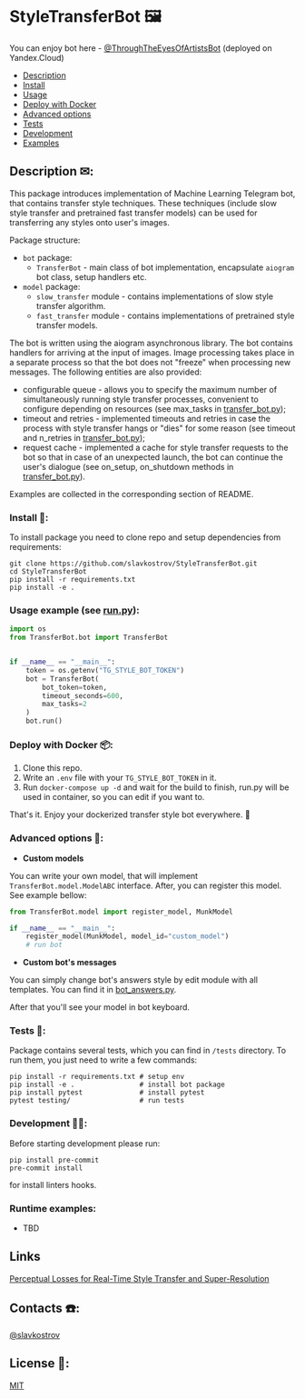 # StyleTransferBot 🖼️

You can enjoy bot here - [@ThroughTheEyesOfArtistsBot](https://t.me/ThroughTheEyesOfArtistsBot) (deployed on Yandex.Cloud)

* [Description](#description)
* [Install](#install)
* [Usage](#usage)
* [Deploy with Docker](#docker)
* [Advanced options](#advanced)
* [Tests](#tests)
* [Development](#dev)
* [Examples](#runtime)



<a name="description"><h2>Description ✉:</h2></a>

This package introduces implementation of Machine Learning Telegram bot, that contains transfer style techniques.
These techniques (include slow style transfer and pretrained fast transfer models) can be used for transferring any styles
onto user's images.

Package structure:
* `bot` package:
  * `TransferBot` - main class of bot implementation, encapsulate `aiogram` bot class, setup handlers etc.
* `model` package:
  * `slow_transfer` module - contains implementations of slow style transfer algorithm.
  * `fast_transfer` module - contains implementations of pretrained style transfer models.

The bot is written using the aiogram asynchronous library.
The bot contains handlers for arriving at the input of images.
Image processing takes place in a separate process so that the bot does not "freeze" when processing new messages.
The following entities are also provided:
- configurable queue - allows you to specify the maximum number of simultaneously running style transfer processes,
convenient to configure depending on resources (see max_tasks in [transfer_bot.py](TranferBot/bot/transfer_bot.py));
- timeout and retries - implemented timeouts and retries in case
the process with style transfer hangs or "dies" for some reason (see timeout and n_retries in [transfer_bot.py](TranferBot/bot/transfer_bot.py));
- request cache - implemented a cache for style transfer requests to the bot so that in case of an unexpected launch,
the bot can continue the user's dialogue (see on_setup, on_shutdown methods in [transfer_bot.py](TranferBot/bot/transfer_bot.py)).

Examples are collected in the corresponding section of README.

<a name="install"><h3>Install 🔨:</h3></a>

To install package you need to clone repo and setup dependencies from requirements:

```shell
git clone https://github.com/slavkostrov/StyleTransferBot.git
cd StyleTransferBot
pip install -r requirements.txt
pip install -e .
```

<a name="usage"><h3>Usage example (see [run.py](run.py)):</h3></a>

```python
import os
from TransferBot.bot import TransferBot


if __name__ == "__main__":
    token = os.getenv("TG_STYLE_BOT_TOKEN")
    bot = TransferBot(
        bot_token=token,
        timeout_seconds=600,
        max_tasks=2
    )
    bot.run()
```

<a name="docker"><h3>Deploy with Docker 📦:</h3></a>

1. Clone this repo.
2. Write an `.env` file with your `TG_STYLE_BOT_TOKEN` in it.
3. Run `docker-compose up -d` and wait for the build to finish, run.py will be used in container,
so you can edit if you want to.

That's it. Enjoy your dockerized transfer style bot everywhere. 🚀

<a name="advanced"><h3>Advanced options 🧘:</h3></a>

* **Custom models**

You can write your own model, that will implement `TransferBot.model.ModelABC` interface.
After, you can register this model. See example bellow:

```python
from TransferBot.model import register_model, MunkModel

if __name__ == "__main__":
    register_model(MunkModel, model_id="custom_model")
    # run bot
```

* **Custom bot's messages**

You can simply change bot's answers style by edit module with all templates.
You can find it in [bot_answers.py](./TransferBot/bot/bot_answers.py).

After that you'll see your model in bot keyboard.

<a name="tests"><h3>Tests 🧪:</h3></a>

Package contains several tests, which you can find in `/tests` directory.
To run them, you just need to write a few commands:

```shell
pip install -r requirements.txt # setup env
pip install -e .                # install bot package
pip install pytest              # install pytest
pytest testing/                 # run tests
```

<a name="dev"><h3>Development 👨‍💻:</h3></a>

Before starting development please run:

```shell
pip install pre-commit
pre-commit install
```

for install linters hooks.

<a name="runtime"><h3>Runtime examples:</h3></a>
* TBD

## Links
[Perceptual Losses for Real-Time Style Transfer and Super-Resolution](https://arxiv.org/pdf/1603.08155.pdf)

## Contacts ☎️:

[@slavkostrov](https://t.me/slavkostrov)

## License 🪪:

[MIT](LICENSE)
